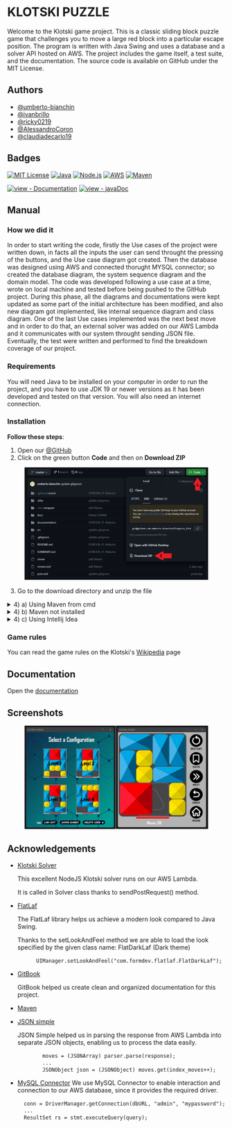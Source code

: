# KLOTSKI PUZZLE

Welcome to the Klotski game project. This is a classic sliding block puzzle game that challenges you to move a large red block into a particular escape position. 
The program is written with Java Swing and uses a database and a solver API hosted on AWS. The project includes the game itself, a test suite, and the documentation. 
The source code is available on GitHub under the MIT License.

## Authors

* [@umberto-bianchin](https://www.https/github.com/umberto-bianchin)
* [@ivanbrillo](https://www.github.com/ivanbrillo)
* [@ricky0219](https://www.github.com/ricky0219)
* [@AlessandroCoron](https://www.github.com/AlessandroCoron)
* [@claudiadecarlo19](https://www.github.com/claudiadecarlo19)

## Badges

[![MIT License](https://img.shields.io/github/license/othneildrew/Best-README-Template.svg?style=for-the-badge)](https://github.com/umberto-bianchin/Progetto_Klotski/blob/master/LICENSE.md)
[![Java](https://img.shields.io/badge/Java-ED8B00?style=for-the-badge\&logo=openjdk\&logoColor=white)](https://www.java.com/en/) 
[![Node.js](https://img.shields.io/badge/Node.js-43853D?style=for-the-badge\&logo=node.js\&logoColor=white)](https://nodejs.org/en) 
[![AWS](https://img.shields.io/badge/Amazon\_AWS-232F3E?style=for-the-badge\&logo=amazon-aws\&logoColor=white)](https://aws.amazon.com/)
[![Maven](https://img.shields.io/badge/MAVEN-3.9.2-BLUE?style=for-the-badge&logo=appveyor)](https://https://maven.apache.org/)

[![view - Documentation](https://img.shields.io/badge/view-Documentation-blue?style=for-the-badge)](https://umberto-1.gitbook.io/klotski-game/documentation)
[![view - javaDoc](https://img.shields.io/badge/view-javaDoc-red?style=for-the-badge)](https://umberto-bianchin.github.io/Progetto_Klotski/javaDoc/)

## Manual
### How we did it
In order to start writing the code, firstly the Use cases of the project were written down, in facts all the inputs the user can send throught the pressing of the buttons, and the Use case diagram got created. Then the database was designed using AWS and connected thorught MYSQL connector; so created the database diagram, the system sequence diagram and the domain model. The code was developed following a use case at a time, wrote on local machine and tested before being pushed to the GitHub project. During this phase, all the diagrams and documentations were kept updated as some part of the initial architecture has been modified, and also new diagram got implemented, like internal sequence diagram and class diagram. One of the last Use cases implemented was the next best move and in order to do that, an external solver was added on our AWS Lambda and it communicates with our system throught sending JSON file. Eventually, the test were written and performed to find the breakdown coverage of our project.
### Requirements
You will need Java to be installed on your computer in order to run the project, and you have to use JDK 19 or newer versions as it has been developed and tested on that version.
You will also need an internet connection.
### Installation

**Follow these steps**:
1) Open our  [@GitHub](https://github.com/umberto-bianchin/Progetto_Klotski)
2) Click on the green button **Code** and then on **Download ZIP**
<figure><img src=".gitbook/assets/Immaginegit.png" alt=""></figure>

3) Go to the download directory and unzip the file

<details>
<summary> 4) a) Using Maven from cmd </summary>
Navigate to the project folder

```bash
  cd Download\Progetto_Klotski-master
  mvn package -DskipTests
```
You can now find the **JAR file** in the directory named **Target** as **Progetto_Klotski-1.0-jar-with-dependencies.jar**, or you can run it throught cmd with
```bash
cd target
java -jar Progetto_Kltotski-1.0-jar-with-dependencies.jar
```
  
</details>

<details>
<summary> 4) b) Maven not installed </summary>
If you don't have maven installed, but the JAVA_HOME system variable already set-up, you can achive the same results with 
```bash
./mvnw package -DskipTests 
```
  
</details>

<details>
<summary> 4) c) Using Intellij Idea</summary>
Open **Intellij Idea**, go to the **File** window, then **Open** and select the project folder. After that, click on the configuration window
<figure><img src=".gitbook/assets/immagineintellij1.png" alt=""></figure>

Click on **Add new configuration**, then on **Application**
<figure><img src=".gitbook/assets/Immagineintellij2.jpg" alt=""></figure>

Now select the main class and click on **Ok** on both windows
<figure><img src=".gitbook/assets/Immagineintellij3.png" alt=""></figure>

Eventually, click on the run button

</details>

### Game rules

You can read the game rules on the Klotski's [Wikipedia](https://en.wikipedia.org/wiki/Klotski) page

## Documentation

Open the [documentation](https://umberto-1.gitbook.io/klotski-game/documentation)

## Screenshots

<figure><img src=".gitbook/assets/image (2).png" alt=""></figure>

## Acknowledgements

* [Klotski Solver](https://github.com/jeantimex/klotski/tree/master)

  This excellent NodeJS Klotski solver runs on our AWS Lambda. 

  It is called in Solver class thanks to sendPostRequest() method.
* [FlatLaf](https://www.formdev.com/flatlaf/)

  The FlatLaf library helps us achieve a modern look compared to Java Swing.
  
  Thanks to the setLookAndFeel method we are able to load the look specified by the given class name: FlatDarkLaf (Dark theme)

            UIManager.setLookAndFeel("com.formdev.flatlaf.FlatDarkLaf");

* [GitBook](https://www.gitbook.com/)

  GitBook helped us create clean and organized documentation for this project.
* [Maven](https://maven.apache.org/)
* [JSON simple](https://code.google.com/archive/p/json-simple/)

  JSON Simple helped us in parsing the response from AWS Lambda into separate JSON objects, enabling us to process the data easily.

              moves = (JSONArray) parser.parse(response);
              ...
              JSONObject json = (JSONObject) moves.get(index_moves++);
  
* [MySQL Connector](https://www.mysql.com/)
  We use MySQL Connector to enable interaction and connection to our AWS database, since it provides the required driver. 

        conn = DriverManager.getConnection(dbURL, "admin", "mypassword");
        ...
        ResultSet rs = stmt.executeQuery(query);

  
